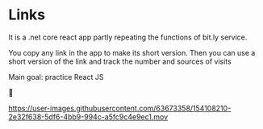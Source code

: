 # Links

It is a .net core react app partly repeating the functions of bit.ly service. 

You copy any link in the app to make its short version. Then you can use a short version of the link and track the number and sources of visits

Main goal: practice React JS

🎯



https://user-images.githubusercontent.com/63673358/154108210-2e32f638-5df6-4bb9-994c-a5fc9c4e9ec1.mov

